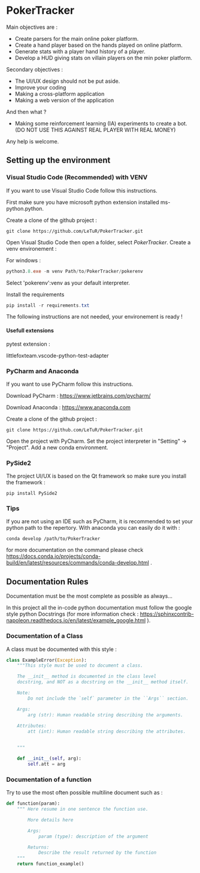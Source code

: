 # PokerTracker

Main objectives are :
- Create parsers for the main online poker platform.
- Create a hand player based on the hands played on online platform.
- Generate stats with a player hand history of a player.
- Develop a HUD giving stats on villain players on the min poker platform.

Secondary objectives :
- The UI/UX design should not be put aside. 
- Improve your coding
- Making a cross-platform application
- Making a web version of the application

And then what ?
- Making some reinforcement learning (IA) experiments to create a bot. (DO NOT USE THIS AGAINST REAL PLAYER WITH REAL MONEY)


Any help is welcome.

## Setting up the environment

### Visual Studio Code (Recommended) with VENV

If you want to use Visual Studio Code follow this instructions.

First make sure you have microsoft python extension installed ms-python.python.

Create a clone of the github project :
````
git clone https://github.com/LeTuR/PokerTracker.git
````
Open Visual Studio Code then open a folder, select *PokerTracker*.
Create a venv environement :

For windows :
```powershell
python3.8.exe -m venv Path/to/PokerTracker/pokerenv
```

Select 'pokerenv':venv as your default interpreter.

Install the requirements 

```powershell
pip install -r requirements.txt
```
The following instructions are not needed, your environement is ready !

#### Usefull extensions

pytest extension :

littlefoxteam.vscode-python-test-adapter

### PyCharm and Anaconda

If you want to use PyCharm follow this instructions.

Download PyCharm : https://www.jetbrains.com/pycharm/

Download Anaconda : https://www.anaconda.com


Create a clone of the github project :

````
git clone https://github.com/LeTuR/PokerTracker.git
````

Open the project with PyCharm. Set the project interpreter in "Setting" -> "Project".
Add a new conda environment.

### PySide2

The project UI/UX is based on the Qt framework so make sure you install the framework : 

````
pip install PySide2
````

### Tips

If you are not using an IDE such as PyCharm, it is recommended to set your python path to the repertory. With anaconda you can easily do it with :
`````
conda develop /path/to/PokerTracker
`````

for more documentation on the command please check https://docs.conda.io/projects/conda-build/en/latest/resources/commands/conda-develop.html .

## Documentation Rules

Documentation must be the most complete as possible as always...

In this project all the in-code python documentation must follow the google style python Docstrings (for more information check : https://sphinxcontrib-napoleon.readthedocs.io/en/latest/example_google.html ).

### Documentation of a Class

A class must be documented with this style :

````python
class ExampleError(Exception):
    """This style must be used to document a class.

    The __init__ method is documented in the class level
    docstring, and NOT as a docstring on the __init__ method itself.

    Note:
        Do not include the `self` parameter in the ``Args`` section.

    Args:
        arg (str): Human readable string describing the arguments.
    
    Attributes:
        att (int): Human readable string describing the attributes.


    """

    def __init__(self, arg):
        self.att = arg
````

### Documentation of a function

Try to use the most often possible multiline document such as :

````python
def function(param):
    """ Here resume in one sentence the function use.

        More details here

        Args:
            param (type): description of the argument

        Returns:
            Describe the result returned by the function
    """
    return function_example()
````
